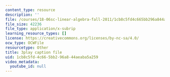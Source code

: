 ```yaml
---
content_type: resource
description: ''
file: /courses/18-06sc-linear-algebra-fall-2011/1cb8c5fd4c665bb296a844aeaba5a259_TX_vooSnhm8.vtt
file_size: 42236
file_type: application/x-subrip
learning_resource_types: []
license: https://creativecommons.org/licenses/by-nc-sa/4.0/
ocw_type: OCWFile
resourcetype: Other
title: 3play caption file
uid: 1cb8c5fd-4c66-5bb2-96a8-44aeaba5a259
video_metadata:
  youtube_id: null
---
```

